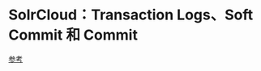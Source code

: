 SolrCloud：Transaction Logs、Soft Commit 和 Commit
==================================================
[参考](http://lucidworks.com/blog/understanding-transaction-logs-softcommit-and-commit-in-sorlcloud/)
